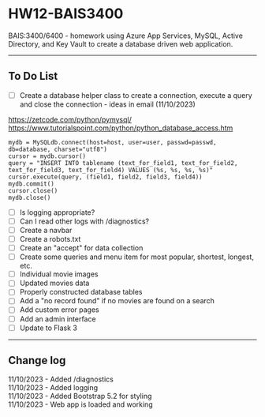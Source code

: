 # HW12-BAIS3400

BAIS:3400/6400 - homework using Azure App Services, MySQL, Active Directory, and Key Vault to create a database driven web application.

---

## To Do List

- [ ] Create a database helper class to create a connection, execute a query and close the connection - ideas in email (11/10/2023)

https://zetcode.com/python/pymysql/  
https://www.tutorialspoint.com/python/python_database_access.htm

```
mydb = MySQLdb.connect(host=host, user=user, passwd=passwd, db=database, charset="utf8")
cursor = mydb.cursor()
query = "INSERT INTO tablename (text_for_field1, text_for_field2, text_for_field3, text_for_field4) VALUES (%s, %s, %s, %s)"
cursor.execute(query, (field1, field2, field3, field4))
mydb.commit()
cursor.close()
mydb.close()
```

- [ ] Is logging appropriate?
- [ ] Can I read other logs with /diagnostics?
- [ ] Create a navbar
- [ ] Create a robots.txt
- [ ] Create an "accept" for data collection
- [ ] Create some queries and menu item for most popular, shortest, longest, etc.
- [ ] Individual movie images
- [ ] Updated movies data
- [ ] Properly constructed database tables
- [ ] Add a "no record found" if no movies are found on a search
- [ ] Add custom error pages
- [ ] Add an admin interface
- [ ] Update to Flask 3

---

## Change log

11/10/2023 - Added /diagnostics  
11/10/2023 - Added logging  
11/10/2023 - Added Bootstrap 5.2 for styling  
11/10/2023 - Web app is loaded and working  
